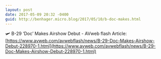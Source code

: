 ```yaml
---
layout: post
date: 2017-05-09 20:32 -0400
guid: http://benhager.micro.blog/2017/05/10/b-doc-makes.html
---
```

🛩 B-29 ‘Doc’ Makes Airshow Debut - AVweb flash Article: [https://www.avweb.com/avwebflash/news/B-29-Doc-Makes-Airshow-Debut-228970-1.html](https://www.avweb.com/avwebflash/news/B-29-Doc-Makes-Airshow-Debut-228970-1.html)
